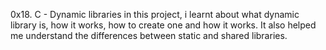0x18. C - Dynamic libraries
in this project, i learnt about what dynamic library is, how it works, how to create one and how it works. It also helped me understand the differences between static and shared libraries.
